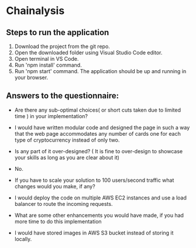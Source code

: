 


# Chainalysis 
## Steps to run the application
1. Download the project from the git repo.
2. Open the downloaded folder using Visual Studio Code editor.
3. Open terminal in VS Code.
4. Run 'npm install' command.
5. Run 'npm start' command.
The application should be up and running in your browser.

## Answers to the questionnaire:
 - Are there any sub-optimal choices( or short cuts taken due to limited time ) in your implementation?
 - I would have written modular code and designed the page in such a way that the web page accommodates any number of cards one for each type of cryptocurrency instead of only two.  
    
 - Is any part of it over-designed? ( It is fine to over-design to showcase your skills as long as you are clear about it)
 - No.
    
 - If you have to scale your solution to 100 users/second traffic what changes would you make, if any?
 - I would deploy the code on multiple AWS EC2 instances and use a load balancer to route the incoming requests. 
    
 - What are some other enhancements you would have made, if you had more time to do this implementation
 - I would have stored images in AWS S3 bucket instead of storing it locally.
  
